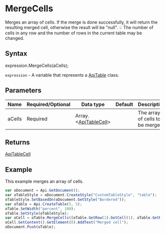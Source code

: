 # MergeCells

Merges an array of cells. If the merge is done successfully, it will return the resulting merged cell, otherwise the result will be "null".
💡 The number of cells in any row and the number of rows in the current table may be changed.

## Syntax

expression.MergeCells(aCells);

`expression` - A variable that represents a [ApiTable](../ApiTable.md) class.

## Parameters

| **Name** | **Required/Optional** | **Data type** | **Default** | **Description** |
| ------------- | ------------- | ------------- | ------------- | ------------- |
| aCells | Required | Array.<[ApiTableCell](../../ApiTableCell/ApiTableCell.md)> |  | The array of cells to be merged. |

## Returns

[ApiTableCell](../../ApiTableCell/ApiTableCell.md)

## Example

This example merges an array of cells.

```javascript
var oDocument = Api.GetDocument();
var oTableStyle = oDocument.CreateStyle("CustomTableStyle", "table");
oTableStyle.SetBasedOn(oDocument.GetStyle("Bordered"));
var oTable = Api.CreateTable(5, 5);
oTable.SetWidth("percent", 100);
oTable.SetStyle(oTableStyle);
var oCell = oTable.MergeCells([oTable.GetRow(1).GetCell(1), oTable.GetRow(1).GetCell(2), oTable.GetRow(2).GetCell(1), oTable.GetRow(2).GetCell(2)]);
oCell.GetContent().GetElement(0).AddText("Merged cell");
oDocument.Push(oTable);
```
